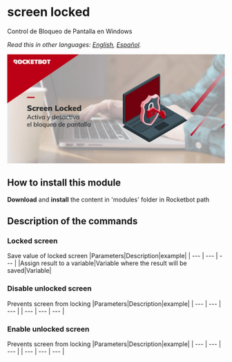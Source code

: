 # screen locked
  
Control de Bloqueo de Pantalla en Windows

*Read this in other languages: [English](Manual_screenLocked.md), [Español](Manual_screenLocked.es.md).*
  
![banner](imgs/Banner_screenLocked.png)
## How to install this module
  
__Download__ and __install__ the content in 'modules' folder in Rocketbot path  



## Description of the commands

### Locked screen
  
Save value of locked screen
|Parameters|Description|example|
| --- | --- | --- |
|Assign result to a variable|Variable where the result will be saved|Variable|
  
### Disable unlocked screen
  
Prevents screen from locking
|Parameters|Description|example|
| --- | --- | --- |
| --- | --- | --- |

### Enable unlocked screen
  
Prevents screen from locking
|Parameters|Description|example|
| --- | --- | --- |
| --- | --- | --- |
